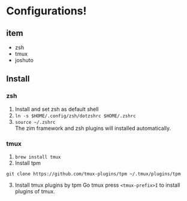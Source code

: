 # Configurations!

## item
- zsh
- tmux
- joshuto

## Install

### zsh
1. Install and set zsh as default shell
2. `ln -s $HOME/.config/zsh/dotzshrc $HOME/.zshrc`
3. `source ~/.zshrc`  
 The zim framework and zsh plugins will installed automatically.

### tmux
1. `brew install tmux`
2. Install tpm
```
git clone https://github.com/tmux-plugins/tpm ~/.tmux/plugins/tpm
```
3. Install tmux plugins by tpm
Go tmux press `<tmux-prefix>I` to install plugins of tmux.

